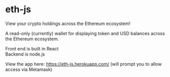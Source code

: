 # eth-js
View your crypto holdings across the Ethereum ecosystem!

A read-only (currently) wallet for displaying token and USD balances across the Ethereum ecosystem. 

Front end is built in React
<br>
Backend is node.js

View the app here: https://eth-js.herokuapp.com/ (will prompt you to allow access via Metamask)
